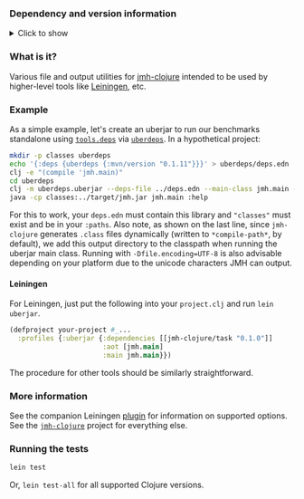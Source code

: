 ### Dependency and version information
<details>
  <summary>Click to show</summary>

[Leiningen][lein]

``` clojure
[jmh-clojure/task "0.1.0"]
```

[tools.deps][deps]

```clojure
{jmh-clojure/task {:mvn/version "0.1.0"}}
```

[Maven](http://maven.apache.org)

``` xml
<dependency>
  <groupId>jmh-clojure</groupId>
  <artifactId>task</artifactId>
  <version>0.1.0</version>
</dependency>
```

JDK versions 8 to 14 and Clojure versions 1.7 to 1.10 are currently [supported][ci].
</details>

### What is it?

Various file and output utilities for [jmh-clojure][jmh-clj] intended to be used by higher-level tools like [Leiningen][plugin], etc.

### Example

As a simple example, let's create an uberjar to run our benchmarks standalone using [`tools.deps`][deps] via [`uberdeps`][udeps]. In a hypothetical project:

```bash
mkdir -p classes uberdeps
echo '{:deps {uberdeps {:mvn/version "0.1.11"}}}' > uberdeps/deps.edn
clj -e "(compile 'jmh.main)"
cd uberdeps
clj -m uberdeps.uberjar --deps-file ../deps.edn --main-class jmh.main --target ../target/jmh.jar
java -cp classes:../target/jmh.jar jmh.main :help
```

For this to work, your `deps.edn` must contain this library and `"classes"` must exist and be in your `:paths`. Also note, as shown on the last line, since `jmh-clojure` generates `.class` files dynamically (written to `*compile-path*`, by default), we add this output directory to the classpath when running the uberjar main class. Running with `-Dfile.encoding=UTF-8` is also advisable depending on your platform due to the unicode characters JMH can output.

#### Leiningen

For Leiningen, just put the following into your `project.clj` and run `lein uberjar`.

```clojure
(defproject your-project #_...
  :profiles {:uberjar {:dependencies [[jmh-clojure/task "0.1.0"]]
                       :aot [jmh.main]
                       :main jmh.main}})
```

The procedure for other tools should be similarly straightforward.

### More information

See the companion Leiningen [plugin][plugin] for information on supported options. See the [`jmh-clojure`][jmh-clj] project for everything else.

### Running the tests

```bash
lein test
```

Or, `lein test-all` for all supported Clojure versions.



[ci]:       https://github.com/jgpc42/lein-jmh/blob/master/.github/workflows/test.yml
[deps]:     https://github.com/clojure/tools.deps.alpha
[jmh-clj]:  https://github.com/jgpc42/jmh-clojure
[lein]:     http://github.com/technomancy/leiningen
[plugin]:   https://github.com/jgpc42/lein-jmh
[udeps]:    https://github.com/tonsky/uberdeps
